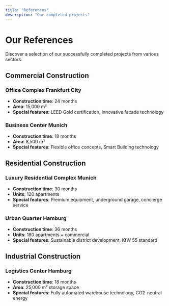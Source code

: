 ```yaml
---
title: "References"
description: "Our completed projects"
---
```


# Our References

Discover a selection of our successfully completed projects from various sectors.

## Commercial Construction

### Office Complex Frankfurt City
- **Construction time**: 24 months
- **Area**: 15,000 m²
- **Special features**: LEED Gold certification, innovative facade technology

### Business Center Munich
- **Construction time**: 18 months
- **Area**: 8,500 m²
- **Special features**: Flexible office concepts, Smart Building technology

## Residential Construction

### Luxury Residential Complex Munich
- **Construction time**: 30 months
- **Units**: 120 apartments
- **Special features**: Premium equipment, underground garage, concierge service

### Urban Quarter Hamburg
- **Construction time**: 36 months
- **Units**: 180 apartments + commercial
- **Special features**: Sustainable district development, KfW 55 standard

## Industrial Construction

### Logistics Center Hamburg
- **Construction time**: 18 months
- **Area**: 25,000 m² storage space
- **Special features**: Fully automated warehouse technology, CO2-neutral energy